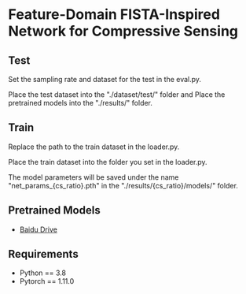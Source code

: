 # Feature-Domain FISTA-Inspired Network for Compressive Sensing

## Test
Set the sampling rate and dataset for the test in the eval.py.

Place the test dataset into the "./dataset/test/" folder and Place the pretrained models into the "./results/" folder.

## Train
Replace the path to the train dataset in the loader.py.

Place the train dataset into the folder you set in the loader.py.

The model parameters will be saved under the name "net_params_{cs_ratio}.pth" in the "./results/{cs_ratio}/models/" folder.

## Pretrained Models
- [Baidu Drive](https://pan.baidu.com/s/1n6xr2XTvKY-gy65kB6HIzQ?pwd=0929)

## Requirements
- Python == 3.8
- Pytorch == 1.11.0
